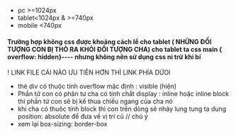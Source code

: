 - pc >=1024px
- tablet<1024px & >=740px
- mobile <740px
#### Trường hợp không css được khoảng cách lề cho tablet ( NHỮNG ĐỐI TƯỢNG CON BỊ THÒ RA KHỎI ĐỐI TƯỢNG CHA) cho tablet ta css main { overflow: hidden}---- nhưng không nên sử dụng css ni trừ khi bí
! LINK FILE CÁI NÀO ƯU TIÊN HƠN THÌ LINK PHÍA DỨOI
- thẻ div có thuộc tính overflow mặc định : visible (hiện)
- Phần tử con có phân tư cha có tính chất display : inline hoặc inline block thì phần tử con sẽ bị kế thua chiều ngang của cha nó
- khi cha có thuôc tính block thì con trên dòng sẽ nhảy lung tung ta dung position: absolute để đưa về vị trí cũ // chú ý
- xem lại box-sizing: border-box